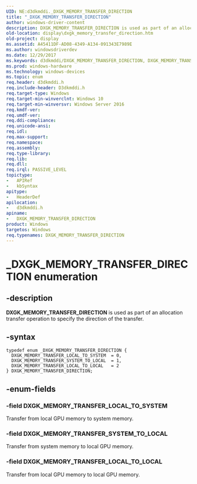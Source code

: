 ```yaml
---
UID: NE:d3dkmddi._DXGK_MEMORY_TRANSFER_DIRECTION
title: "_DXGK_MEMORY_TRANSFER_DIRECTION"
author: windows-driver-content
description: DXGK_MEMORY_TRANSFER_DIRECTION is used as part of an allocation transfer operation to specify the direction of the transfer.
old-location: display\dxgk_memory_transfer_direction.htm
old-project: display
ms.assetid: A45411DF-AD08-4349-A134-091343E7989E
ms.author: windowsdriverdev
ms.date: 12/29/2017
ms.keywords: d3dkmddi/DXGK_MEMORY_TRANSFER_DIRECTION, DXGK_MEMORY_TRANSFER_LOCAL_TO_LOCAL, DXGK_MEMORY_TRANSFER_DIRECTION, _DXGK_MEMORY_TRANSFER_DIRECTION, d3dkmddi/DXGK_MEMORY_TRANSFER_SYSTEM_TO_LOCAL, DXGK_MEMORY_TRANSFER_LOCAL_TO_SYSTEM, d3dkmddi/DXGK_MEMORY_TRANSFER_LOCAL_TO_SYSTEM, d3dkmddi/DXGK_MEMORY_TRANSFER_LOCAL_TO_LOCAL, DXGK_MEMORY_TRANSFER_DIRECTION enumeration [Display Devices], DXGK_MEMORY_TRANSFER_SYSTEM_TO_LOCAL, display.dxgk_memory_transfer_direction
ms.prod: windows-hardware
ms.technology: windows-devices
ms.topic: enum
req.header: d3dkmddi.h
req.include-header: D3dkmddi.h
req.target-type: Windows
req.target-min-winverclnt: Windows 10
req.target-min-winversvr: Windows Server 2016
req.kmdf-ver: 
req.umdf-ver: 
req.ddi-compliance: 
req.unicode-ansi: 
req.idl: 
req.max-support: 
req.namespace: 
req.assembly: 
req.type-library: 
req.lib: 
req.dll: 
req.irql: PASSIVE_LEVEL
topictype:
-	APIRef
-	kbSyntax
apitype:
-	HeaderDef
apilocation:
-	d3dkmddi.h
apiname:
-	DXGK_MEMORY_TRANSFER_DIRECTION
product: Windows
targetos: Windows
req.typenames: DXGK_MEMORY_TRANSFER_DIRECTION
---
```


# _DXGK_MEMORY_TRANSFER_DIRECTION enumeration


## -description


<b>DXGK_MEMORY_TRANSFER_DIRECTION</b> is used as part of an allocation transfer operation to specify the direction of the transfer.




## -syntax


````
typedef enum _DXGK_MEMORY_TRANSFER_DIRECTION { 
  DXGK_MEMORY_TRANSFER_LOCAL_TO_SYSTEM  = 0,
  DXGK_MEMORY_TRANSFER_SYSTEM_TO_LOCAL  = 1,
  DXGK_MEMORY_TRANSFER_LOCAL_TO_LOCAL   = 2
} DXGK_MEMORY_TRANSFER_DIRECTION;
````


## -enum-fields




### -field DXGK_MEMORY_TRANSFER_LOCAL_TO_SYSTEM

Transfer from local GPU memory to system memory.


### -field DXGK_MEMORY_TRANSFER_SYSTEM_TO_LOCAL

Transfer from system memory to local GPU memory.


### -field DXGK_MEMORY_TRANSFER_LOCAL_TO_LOCAL

Transfer from local GPU memory to local GPU memory.

